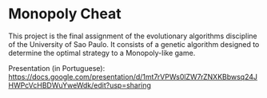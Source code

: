 # Monopoly Cheat

This project is the final assignment of the evolutionary algorithms discipline
of the University of Sao Paulo. It consists of a genetic algorithm designed to
determine the optimal strategy to a Monopoly-like game.

Presentation (in Portuguese): https://docs.google.com/presentation/d/1mt7rVPWs0lZW7rZNXKBbwsq24JHWPcVcHBDWuYweWdk/edit?usp=sharing
